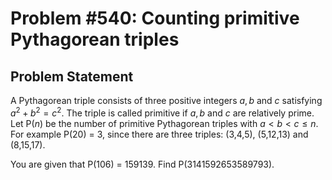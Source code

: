 # Problem #540: Counting primitive Pythagorean triples 

## Problem Statement 


A Pythagorean triple consists of three positive integers $a, b$ and $c$ satisfying $a^2+b^2=c^2$.
The triple is called primitive if $a, b$ and $c$ are relatively prime.
Let P($n$) be the number of primitive Pythagorean triples with $a < b < c \le n$.
For example P(20) = 3, since there are three triples: (3,4,5), (5,12,13) and (8,15,17).


You are given that P(106) = 159139.
Find P(3141592653589793).

